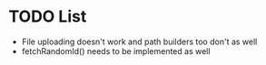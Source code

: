 TODO List
=========

 * File uploading doesn't work and path builders too don't as well
 * fetchRandomId() needs to be implemented as well